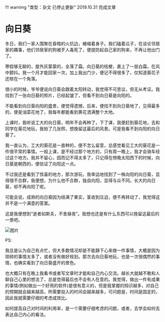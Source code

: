 !!! warning "类型：杂文 已停止更新"
    2019.10.31 完成文章

# 向日葵

冬日，我们一家人围聚在昏暗的火炕边，蜷缩着身子。我们磕着瓜子，在谈论邻居家的趣事，他们邻居家的狗被歹人毒死了，便提防起自己家的狗来，不再让他出门了。

寒假够无聊的，屋外灰蒙蒙的，全落了霜。向日葵的桔梗，裹上了一层白霜，在风中颤抖。我一个月才能回家一次，加上我出门少，便记不得很多了，仅知道葵花子还晾在一个角落。

很小的时候，爷爷便说向日葵会跟着太阳转动，我觉得不可思议，但无从考证。我找到了一张向日葵的照片，已经起皱了，但看不到向日葵是向阳的。

不能看到向日葵向阳的盛景，便觉得遗憾，后来，便找不到向日葵地了，见得最多的，便是油菜花地了，我每年都能看到黄花洒满整个大地。

上课时，我听说工大的向日葵，明年不会再种了，下了课，我便赶到葵花地，去和同学在葵花地玩，我拍了几张照，想挽留这最后的风景。可是我看不到向阳的向日葵了。

我一直认为，工大的葵花是一直种的，便不怎么留意，总感觉看见工大的葵花是一件很平常的事情。一般上课，是不经过那个地方的，只有周一晚上，我才会骑车经过这个地方。我并不留心，因而记不得太多了，只记得在傍晚太阳西下的时候，向日葵是朝西的，便验证了向阳这一点。

不过我还是看到了惊喜的地方，那次游玩，我幸运地找到了一株向阳的向日葵，显得很不合群，我便想，为什么他不合群，独自向阳，显得与众不同。长大的向日葵，却不再向阳了呢。

可能会说，成熟的向日葵因为结满了果实，茎收到压迫，便不再转动了，我觉得这并不是一个满意的答案。

这是我便想到“逝者如斯夫，不舍昼夜”。我想也还是有什么东西可以挽留这最后的一景吧。

![图片](./img/向日葵.jpg)

PS:

我总是认为自己有点忙，但大多数情况却是不能静下心来做一件事情，大概是因为琐碎的事情太多了，或者没有做好规划。那次去向日葵地玩，也是一次很偶然的事情，也确实看到了向日葵盛开的景色。

也大概只有在晚上我看书或者写文章时才能和自己内心交流。越长大就越不敢和人聊自己心里的想法了，总是觉得最后也不会有人在意的。我觉得，做出一件有成果的事情(例如做出一个好用的软件)是很有意义的，但是我掌握的知识越多，对自己的预期就会越来越高，所需要投入的时间会越来越多，可问题是，时间是固定的，因此我就需要仔细的考虑成效比。

如何提高自己对时间的利用率，是一个需要仔细考虑的问题，或者，去学会如何去表达自己内心的看法。